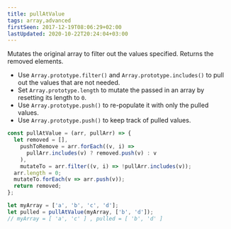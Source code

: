 ```yaml
---
title: pullAtValue
tags: array,advanced
firstSeen: 2017-12-19T08:06:29+02:00
lastUpdated: 2020-10-22T20:24:04+03:00
---
```


Mutates the original array to filter out the values specified.
Returns the removed elements.

- Use `Array.prototype.filter()` and `Array.prototype.includes()` to pull out the values that are not needed.
- Set `Array.prototype.length` to mutate the passed in an array by resetting its length to `0`.
- Use `Array.prototype.push()` to re-populate it with only the pulled values.
- Use `Array.prototype.push()` to keep track of pulled values.

```js
const pullAtValue = (arr, pullArr) => {
  let removed = [],
    pushToRemove = arr.forEach((v, i) =>
      pullArr.includes(v) ? removed.push(v) : v
    ),
    mutateTo = arr.filter((v, i) => !pullArr.includes(v));
  arr.length = 0;
  mutateTo.forEach(v => arr.push(v));
  return removed;
};
```

```js
let myArray = ['a', 'b', 'c', 'd'];
let pulled = pullAtValue(myArray, ['b', 'd']);
// myArray = [ 'a', 'c' ] , pulled = [ 'b', 'd' ]
```
